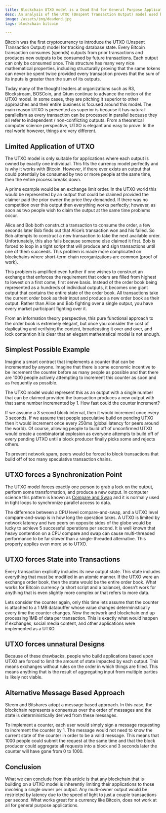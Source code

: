 ```yaml
---
title: Blockchain UTXO model is a Dead End for General Purpose Applications
desc: An analysis of the UTXO (Unspent Transaction Output) model used by bitcoin and why it isn't appropriate for decentralized applications.
image: /assets/img/deadend.jpg
tags: blockchain bitcoin 

---
```


Bitcoin was the first cryptocurrency to introduce the UTXO (Unspent Transaction Output) model for tracking database state. Every Bitcoin transaction consumes (spends) outputs from prior transactions and produces new outputs to be consumed by future transactions. Each output can only be consumed once. This structure has many very nice mathematical properties, including structurally proving that the same tokens can never be spent twice provided every transaction proves that the sum of its inputs is greater than the sum of its outputs.

Today many of the thought leaders at organizations such as R3, Blockstream, BOSCoin, and Qtum continue to advance the notion of the UTXO model. In some cases, they are pitching it superior to other approaches and their entire business is focused around this model. The main reason UTXO is presented as superior is because it has natural parallelism as every transaction can be processed in parallel because they all refer to independent / non-conflicting outputs. From a theoretical computer science perspective, UTXO is elegant and easy to prove. In the real world however, things are very different.

## Limited Application of UTXO

The UTXO model is only suitable for applications where each output is owned by exactly one individual. This fits the currency model perfectly and is why it works with Bitcoin. However, if there ever exists an output that could potentially be consumed by two or more people at the same time, then the entire process breaks down.

A prime example would be an exchange limit order. In the UTXO world this would be represented by an output that could be claimed provided the claimer paid the prior owner the price they demanded. If there was no competition over this output then everything works perfectly; however, as soon as two people wish to claim the output at the same time problems occur.

Alice and Bob both construct a transaction to consume the order, a few seconds later Bob finds out that Alice’s transaction won and his failed. So Bob attempts to construct a new transaction to take the next available order. Unfortunately, this also fails because someone else claimed it first. Bob is forced to loop in a tight script that will produce and sign transactions until one of them succeeds. This problem is made more complicated on blockchains where short-term chain reorganizations are common (proof of work).

This problem is amplified even further if one wishes to construct an exchange that enforces the requirement that orders are filled from highest to lowest on a first come, first serve basis. Instead of the order book being represented as a hundreds of individual outputs, it becomes one giant output that contains the entire state of the order book. All transactions take the current order book as their input and produce a new order book as their output. Rather than Alice and Bob fighting over a single output, you have every market participant fighting over it.

From an information theory perspective, this pure functional approach to the order book is extremely elegant, but once you consider the cost of duplicating and verifying the content, broadcasting it over and over, and lock contention it is clear that an elegant mathematical model is not enough.

## Simplest Possible Example

Imagine a smart contract that implements a counter that can be incremented by anyone. Imagine that there is some economic incentive to be increment the counter before as many people as possible and that there are 1000 people actively attempting to increment this counter as soon and as frequently as possible.

The UTXO model would represent this as an output with a single number that can be claimed provided the transaction produces a new output with that same number incremented by 1. How fast could the counter increment?

If we assume a 3 second block interval, then it would increment once every 3 seconds. If we assume that people speculative build on pending UTXO then it would increment once every 250ms (global latency for peers around the world). Of course, allowing people to build off of unconfirmed UTXO would create a combinatorial explosion as everyone attempts to build off of every pending UTXO until a block producer finally picks some and rejects others.

To prevent network spam, peers would be forced to block transactions that build off of too many speculative transaction chains.

## UTXO forces a Synchronization Point

The UTXO model forces exactly one person to grab a lock on the output, perform some transformation, and produce a new output. In computer science this pattern is known as  [Compare and Swap](https://en.wikipedia.org/wiki/Compare-and-swap)  and it is normally used in tight loops to synchronize parallel access to data.

The difference between a CPU level compare-and-swap, and a UTXO level compare-and-swap is in how long the operation takes. A UTXO is limited by network latency and two peers on opposite sides of the globe would be lucky to achieve 5 successful operations per second. It is well known that heavy contention on a CPU compare and swap can cause multi-threaded performance to be far slower than a single-threaded alternative. This property applies even more so to UTXO.

## UTXO forces State into Transactions

Every transaction explicitly includes its new output state. This state includes everything that must be modified in an atomic manner. If the UTXO were an exchange order book, then the state would be the entire order book. What works for Bitcoin currency (a short script and a balance), doesn’t work for anything that is even slightly more complex or that refers to more data.

Lets consider the counter again, only this time lets assume that the counter is attached to a 1 MB databuffer whose value changes deterministically every time the counter changes. Now the network and blockchain end up processing 1MB of data per transaction. This is exactly what would happen if exchanges, social media content, and other applications were implemented as a UTXO.

## UTXO forces unnatural Designs

Because of these drawbacks, people who build applications based upon UTXO are forced to limit the amount of state impacted by each output. This means exchanges without rules on the order in which things are filled. This means anything that is the result of aggregating input from multiple parties is likely not viable.

## Alternative Message Based Approach

Steem and Bitshares adopt a message based approach. In this case, the blockchain represents a consensus over the order of messages and the state is deterministically derived from these messages.

To implement a counter, each user would simply sign a message requesting to increment the counter by 1. The message would not need to know the current state of the counter in order to be a valid message. This means that 1000 people could submit the request at the same time and that the block producer could aggregate all requests into a block and 3 seconds later the counter will have gone from 0 to 1000.

## Conclusion

What we can conclude from this article is that any blockchain that is building on a UTXO model is inherently limiting their applications to those involving a single owner per output. Any multi-owner output would be restricted by latency due to the speed of light to just a couple transactions per second. What works great for a currency like Bitcoin, does not work at all for general purpose applications.
